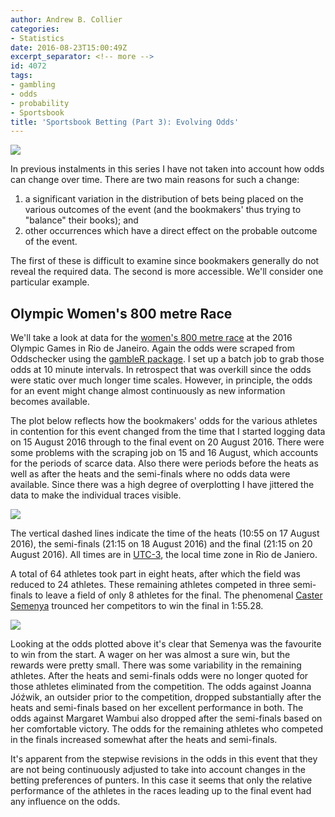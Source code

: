 ```yaml
---
author: Andrew B. Collier
categories:
- Statistics
date: 2016-08-23T15:00:49Z
excerpt_separator: <!-- more -->
id: 4072
tags:
- gambling
- odds
- probability
- Sportsbook
title: 'Sportsbook Betting (Part 3): Evolving Odds'
---
```


<!--more-->

<img src="/img/2016/08/rio-2016-800m-women.jpg" >

In previous instalments in this series I have not taken into account how odds can change over time. There are two main reasons for such a change:

1. a significant variation in the distribution of bets being placed on the various outcomes of the event (and the bookmakers' thus trying to "balance" their books); and 
2. other occurrences which have a direct effect on the probable outcome of the event.

The first of these is difficult to examine since bookmakers generally do not reveal the required data. The second is more accessible. We'll consider one particular example.

## Olympic Women's 800 metre Race

We'll take a look at data for the [women's 800 metre race](https://en.wikipedia.org/wiki/Athletics_at_the_2016_Summer_Olympics_%E2%80%93_Women%27s_800_metres) at the 2016 Olympic Games in Rio de Janeiro. Again the odds were scraped from Oddschecker using the [gambleR package](https://github.com/DataWookie/gambleR). I set up a batch job to grab those odds at 10 minute intervals. In retrospect that was overkill since the odds were static over much longer time scales. However, in principle, the odds for an event might change almost continuously as new information becomes available.

The plot below reflects how the bookmakers' odds for the various athletes in contention for this event changed from the time that I started logging data on 15 August 2016 through to the final event on 20 August 2016. There were some problems with the scraping job on 15 and 16 August, which accounts for the periods of scarce data. Also there were periods before the heats as well as after the heats and the semi-finals where no odds data were available. Since there was a high degree of overplotting I have jittered the data to make the individual traces visible.

<img src="/img/2016/08/F-800m-odds.png" >

The vertical dashed lines indicate the time of the heats (10:55 on 17 August 2016), the semi-finals (21:15 on 18 August 2016) and the final (21:15 on 20 August 2016). All times are in [UTC-3](https://en.wikipedia.org/wiki/UTC%E2%88%9203:00), the local time zone in Rio de Janiero.

A total of 64 athletes took part in eight heats, after which the field was reduced to 24 athletes. These remaining athletes competed in three semi-finals to leave a field of only 8 athletes for the final. The phenomenal [Caster Semenya](https://en.wikipedia.org/wiki/Caster_Semenya) trounced her competitors to win the final in 1:55.28.

<img src="/img/2016/08/F-800m-final-positions.png" >

Looking at the odds plotted above it's clear that Semenya was the favourite to win from the start. A wager on her was almost a sure win, but the rewards were pretty small. There was some variability in the remaining athletes. After the heats and semi-finals odds were no longer quoted for those athletes eliminated from the competition. The odds against Joanna Jóźwik, an outsider prior to the competition, dropped substantially after the heats and semi-finals based on her excellent performance in both. The odds against Margaret Wambui also dropped after the semi-finals based on her comfortable victory. The odds for the remaining athletes who competed in the finals increased somewhat after the heats and semi-finals.

It's apparent from the stepwise revisions in the odds in this event that they are not being continuously adjusted to take into account changes in the betting preferences of punters. In this case it seems that only the relative performance of the athletes in the races leading up to the final event had any influence on the odds.
